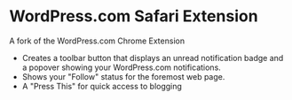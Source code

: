WordPress.com Safari Extension
==============================

A fork of the WordPress.com Chrome Extension

- Creates a toolbar button that displays an unread notification badge and a popover showing your WordPress.com
notifications.
- Shows your "Follow" status for the foremost web page.
- A "Press This" for quick access to blogging

